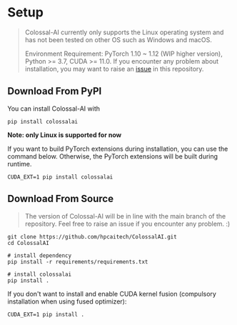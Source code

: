 <!-- doc-test-command: echo "installation.md does not need test" -->

# Setup
> Colossal-AI currently only supports the Linux operating system and has not been tested on other OS such as Windows and macOS.
>
> Environment Requirement: PyTorch 1.10 ~ 1.12 (WIP higher version), Python >= 3.7, CUDA >= 11.0. If you encounter any problem about installation, you may want to raise an [issue](https://github.com/hpcaitech/ColossalAI/issues/new/choose) in this repository.


## Download From PyPI

You can install Colossal-AI with

```shell
pip install colossalai
```

**Note: only Linux is supported for now**

If you want to build PyTorch extensions during installation, you can use the command below. Otherwise, the PyTorch extensions will be built during runtime.

```shell
CUDA_EXT=1 pip install colossalai
```


## Download From Source

> The version of Colossal-AI will be in line with the main branch of the repository. Feel free to raise an issue if you encounter any problem. :)

```shell
git clone https://github.com/hpcaitech/ColossalAI.git
cd ColossalAI

# install dependency
pip install -r requirements/requirements.txt

# install colossalai
pip install .
```

If you don't want to install and enable CUDA kernel fusion (compulsory installation when using fused optimizer):

```shell
CUDA_EXT=1 pip install .
```
